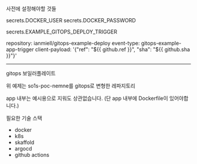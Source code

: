 사전에 설정해야할 것들

secrets.DOCKER_USER
secrets.DOCKER_PASSWORD

secrets.EXAMPLE_GITOPS_DEPLOY_TRIGGER

repository: ianmiell/gitops-example-deploy
event-type: gitops-example-app-trigger
client-payload: '{"ref": "${{ github.ref }}", "sha": "${{ github.sha }}"}'



---

gitops 보일러플레이트

위 예제는 so1s-poc-nemne를 gitops로 변형한 레파지토리

app 내부는 예시용으로 지워도 상관없습니다. (단 app 내부에 Dockerfile이 있어야합니다.)

필요한 기술 스택
* docker
* k8s
* skaffold
* argocd
* github actions

